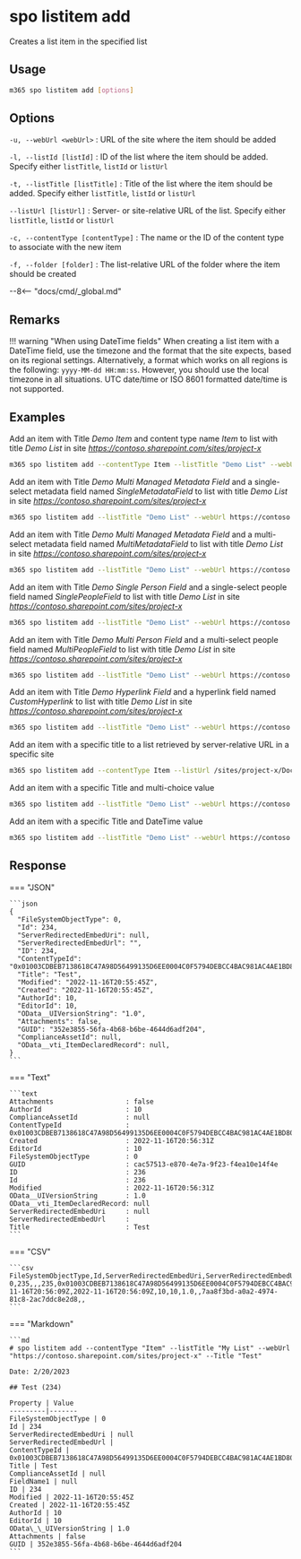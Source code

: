 # spo listitem add

Creates a list item in the specified list

## Usage

```sh
m365 spo listitem add [options]
```

## Options

`-u, --webUrl <webUrl>`
: URL of the site where the item should be added

`-l, --listId [listId]`
: ID of the list where the item should be added. Specify either `listTitle`, `listId` or `listUrl`

`-t, --listTitle [listTitle]`
: Title of the list where the item should be added. Specify either `listTitle`, `listId` or `listUrl`

`--listUrl [listUrl]`
: Server- or site-relative URL of the list. Specify either `listTitle`, `listId` or `listUrl`

`-c, --contentType [contentType]`
: The name or the ID of the content type to associate with the new item

`-f, --folder [folder]`
: The list-relative URL of the folder where the item should be created

--8<-- "docs/cmd/_global.md"

## Remarks

!!! warning "When using DateTime fields"
    When creating a list item with a DateTime field, use the timezone and the format that the site expects, based on its regional settings. Alternatively, a format which works on all regions is the following: `yyyy-MM-dd HH:mm:ss`. However, you should use the local timezone in all situations. UTC date/time or ISO 8601 formatted date/time is not supported.

## Examples

Add an item with Title _Demo Item_ and content type name _Item_ to list with title _Demo List_ in site _https://contoso.sharepoint.com/sites/project-x_

```sh
m365 spo listitem add --contentType Item --listTitle "Demo List" --webUrl https://contoso.sharepoint.com/sites/project-x --Title "Demo Item"
```

Add an item with Title _Demo Multi Managed Metadata Field_ and a single-select metadata field named _SingleMetadataField_ to list with title _Demo List_ in site _https://contoso.sharepoint.com/sites/project-x_

```sh
m365 spo listitem add --listTitle "Demo List" --webUrl https://contoso.sharepoint.com/sites/project-x --Title "Demo Single Managed Metadata Field" --SingleMetadataField "TermLabel1|fa2f6bfd-1fad-4d18-9c89-289fe6941377;"
```

Add an item with Title _Demo Multi Managed Metadata Field_ and a multi-select metadata field named _MultiMetadataField_ to list with title _Demo List_ in site _https://contoso.sharepoint.com/sites/project-x_

```sh
m365 spo listitem add --listTitle "Demo List" --webUrl https://contoso.sharepoint.com/sites/project-x --Title "Demo Multi Managed Metadata Field" --MultiMetadataField "TermLabel1|cf8c72a1-0207-40ee-aebd-fca67d20bc8a;TermLabel2|e5cc320f-8b65-4882-afd5-f24d88d52b75;"
```

Add an item with Title _Demo Single Person Field_ and a single-select people field named _SinglePeopleField_ to list with title _Demo List_ in site _https://contoso.sharepoint.com/sites/project-x_

```sh
m365 spo listitem add --listTitle "Demo List" --webUrl https://contoso.sharepoint.com/sites/project-x --Title "Demo Single Person Field" --SinglePeopleField "[{'Key':'i:0#.f|membership|markh@conotoso.com'}]"
```

Add an item with Title _Demo Multi Person Field_ and a multi-select people field named _MultiPeopleField_ to list with title _Demo List_ in site _https://contoso.sharepoint.com/sites/project-x_

```sh
m365 spo listitem add --listTitle "Demo List" --webUrl https://contoso.sharepoint.com/sites/project-x --Title "Demo Multi Person Field" --MultiPeopleField "[{'Key':'i:0#.f|membership|markh@conotoso.com'},{'Key':'i:0#.f|membership|john.doe@conotoso.com'}]"
```

Add an item with Title _Demo Hyperlink Field_ and a hyperlink field named _CustomHyperlink_ to list with title _Demo List_ in site _https://contoso.sharepoint.com/sites/project-x_

```sh
m365 spo listitem add --listTitle "Demo List" --webUrl https://contoso.sharepoint.com/sites/project-x --Title "Demo Hyperlink Field" --CustomHyperlink "https://www.bing.com, Bing"
```

Add an item with a specific title to a list retrieved by server-relative URL in a specific site

```sh
m365 spo listitem add --contentType Item --listUrl /sites/project-x/Documents --webUrl https://contoso.sharepoint.com/sites/project-x --Title "Demo Item"
```

Add an item with a specific Title and multi-choice value

```sh
m365 spo listitem add --listTitle "Demo List" --webUrl https://contoso.sharepoint.com/sites/project-x --Title "Demo multi-choice Field" --MultiChoiceField "Choice 1;#Choice 2;#Choice 3"
```

Add an item with a specific Title and DateTime value

```sh
m365 spo listitem add --listTitle "Demo List" --webUrl https://contoso.sharepoint.com/sites/project-x --Title "Demo DateTime Field" --SomeDateTimeField "2023-01-16 15:30:00"
```

## Response

=== "JSON"

    ```json
    {
      "FileSystemObjectType": 0,
      "Id": 234,
      "ServerRedirectedEmbedUri": null,
      "ServerRedirectedEmbedUrl": "",
      "ID": 234,
      "ContentTypeId": "0x01003CDBEB7138618C47A98D56499135D6EE0004C0F5794DEBCC4BAC981AC4AE1BD803",
      "Title": "Test",
      "Modified": "2022-11-16T20:55:45Z",
      "Created": "2022-11-16T20:55:45Z",
      "AuthorId": 10,
      "EditorId": 10,
      "OData__UIVersionString": "1.0",
      "Attachments": false,
      "GUID": "352e3855-56fa-4b68-b6be-4644d6adf204",
      "ComplianceAssetId": null,
      "OData__vti_ItemDeclaredRecord": null,
    }
    ```

=== "Text"

    ```text
    Attachments                  : false
    AuthorId                     : 10
    ComplianceAssetId            : null
    ContentTypeId                : 0x01003CDBEB7138618C47A98D56499135D6EE0004C0F5794DEBCC4BAC981AC4AE1BD803
    Created                      : 2022-11-16T20:56:31Z
    EditorId                     : 10
    FileSystemObjectType         : 0
    GUID                         : cac57513-e870-4e7a-9f23-f4ea10e14f4e
    ID                           : 236
    Id                           : 236
    Modified                     : 2022-11-16T20:56:31Z
    OData__UIVersionString       : 1.0
    OData__vti_ItemDeclaredRecord: null
    ServerRedirectedEmbedUri     : null
    ServerRedirectedEmbedUrl     :
    Title                        : Test
    ```

=== "CSV"

    ```csv
    FileSystemObjectType,Id,ServerRedirectedEmbedUri,ServerRedirectedEmbedUrl,ID,ContentTypeId,Title,Modified,Created,AuthorId,EditorId,OData__UIVersionString,Attachments,GUID,ComplianceAssetId,OData__vti_ItemDeclaredRecord
    0,235,,,235,0x01003CDBEB7138618C47A98D56499135D6EE0004C0F5794DEBCC4BAC981AC4AE1BD803,Test,2022-11-16T20:56:09Z,2022-11-16T20:56:09Z,10,10,1.0,,7aa8f3bd-a0a2-4974-81c8-2ac7ddc8e2d8,,
    ```

=== "Markdown"

    ```md
    # spo listitem add --contentType "Item" --listTitle "My List" --webUrl "https://contoso.sharepoint.com/sites/project-x" --Title "Test"

    Date: 2/20/2023

    ## Test (234)

    Property | Value
    ---------|-------
    FileSystemObjectType | 0
    Id | 234
    ServerRedirectedEmbedUri | null
    ServerRedirectedEmbedUrl |
    ContentTypeId | 0x01003CDBEB7138618C47A98D56499135D6EE0004C0F5794DEBCC4BAC981AC4AE1BD803
    Title | Test
    ComplianceAssetId | null
    FieldName1 | null
    ID | 234
    Modified | 2022-11-16T20:55:45Z
    Created | 2022-11-16T20:55:45Z
    AuthorId | 10
    EditorId | 10
    OData\_\_UIVersionString | 1.0
    Attachments | false
    GUID | 352e3855-56fa-4b68-b6be-4644d6adf204
    ```

